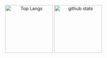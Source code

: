 <p align="center">
  <img alt="Top Langs" height="150px" src="https://github-readme-stats.vercel.app/api/top-langs/?username=picopicodevil&layout=compact" />
  <img alt="github stats" height="150px" src="https://github-readme-stats.vercel.app/api?username=picopicodevil&count_private=true&show_icons=true" />
</p>
